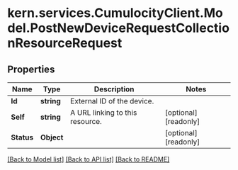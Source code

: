 # kern.services.CumulocityClient.Model.PostNewDeviceRequestCollectionResourceRequest

## Properties

Name | Type | Description | Notes
------------ | ------------- | ------------- | -------------
**Id** | **string** | External ID of the device. | 
**Self** | **string** | A URL linking to this resource. | [optional] [readonly] 
**Status** | **Object** |  | [optional] [readonly] 

[[Back to Model list]](../README.md#documentation-for-models) [[Back to API list]](../README.md#documentation-for-api-endpoints) [[Back to README]](../README.md)

